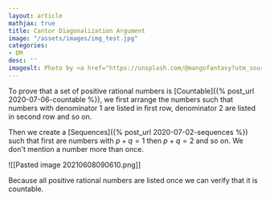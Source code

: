 ```yaml
---
layout: article
mathjax: true
title: Cantor Diagonalization Argument
image: "/assets/images/img_test.jpg"
categories:
- DM
desc: '' 
imagealt: Photo by <a href="https://unsplash.com/@mangofantasy?utm_source=unsplash&utm_medium=referral&utm_content=creditCopyText">Tim Johnson</a> on <a href="https://unsplash.com/s/photos/logic?utm_source=unsplash&utm_medium=referral&utm_content=creditCopyText">Unsplash</a>
---
```


To prove that a set of positive rational numbers is [Countable]({% post_url 2020-07-06-countable %}), we first arrange the numbers such that numbers with denominator 1 are listed in first row, denominator 2 are listed in second row and so on.

Then we create a [Sequences]({% post_url 2020-07-02-sequences %}) such that first are numbers with $p+q = 1$ then $p+q=2$ and so on. We don't mention a number more than once.

![[Pasted image 20210608090610.png]]

Because all positive rational numbers are listed once we can verify that it is countable.